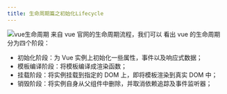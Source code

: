 ```yaml
---
title: 生命周期篇之初始化Lifecycle
---
```


![vue生命周期](/images/vue_life_cycle.jpg) 来自 vue 官网的生命周期流程，我们可以
看出 vue 的生命周期分为四个阶段：

-   初始化阶段：为 Vue 实例上初始化一些属性，事件以及响应式数据；
-   模板编译阶段：将模板编译成渲染函数；
-   挂载阶段：将实例挂载到指定的 DOM 上，即将模板渲染到真实 DOM 中；
-   销毁阶段：将实例自身从父组件中删除，并取消依赖追踪及事件监听器；
